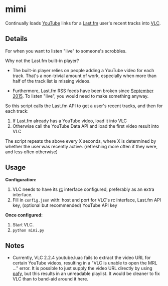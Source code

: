 # mimi
Continually loads [YouTube](https://www.youtube.com/) links for a [Last.fm](https://www.last.fm/) user's recent tracks into [VLC](http://www.videolan.org/vlc/).

## Details

For when you want to listen "live" to someone's scrobbles.

Why not the Last.fm built-in player? 

- The built-in player relies on people adding a YouTube video for each track. That's a non-trivial amount of work, especially when more than half of the track list is missing videos.

- Furthermore, Last.fm RSS feeds have been broken since [September 2015](https://twitter.com/lastfm/status/644113840855080961). To listen "live", you would need to make something anyway.

So this script calls the Last.fm API to get a user's recent tracks, and then for each track:

1. If Last.fm already has a YouTube video, load it into VLC
2. Otherwise call the YouTube Data API and load the first video result into VLC

The script repeats the above every X seconds, where X is determined by whether the user was recently active. (refreshing more often if they were, and less often otherwise)

## Usage
**Configuration:**  
1. VLC needs to have its [rc](https://wiki.videolan.org/documentation:modules/rc/) interface configured, preferably as an extra interface.
2. Fill in `config.json` with: host and port for VLC's rc interface, Last.fm API key, (optional but recommended) YouTube API key

**Once configured:**  
1. Start VLC.
2. `python mimi.py`

## Notes
- Currently, VLC 2.2.4 youtube.luac fails to extract the video URL for certain YouTube videos, resulting in a "VLC is unable to open the MRL ..." error. It is possible to just supply the video URL directly by using [pafy](https://pypi.python.org/pypi/pafy), but this results in an unreadable playlist. It would be cleaner to fix VLC than to band-aid around it here.
